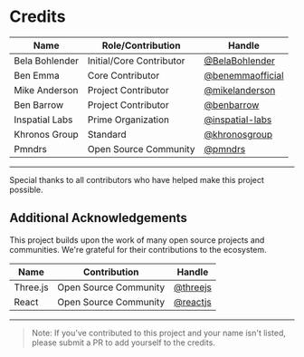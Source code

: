 # Credits

| Name           | Role/Contribution        | Handle                                               |
| -------------- | ------------------------ | ---------------------------------------------------- |
| Bela Bohlender | Initial/Core Contributor | [@BelaBohlender](https://x.com/BelaBohlender)        |
| Ben Emma       | Core Contributor         | [@benemmaofficial](https://x.com/benemmaofficial)    |
| Mike Anderson  | Project Contributor      | [@mikelanderson](https://x.com/BIGManderson)         |
| Ben Barrow     | Project Contributor      | [@benbarrow](https://github.com/benbarrow)           |
| Inspatial Labs | Prime Organization       | [@inspatial-labs](https://github.com/inspatial-labs) |
| Khronos Group  | Standard                 | [@khronosgroup](https://github.com/khronosgroup)     |
| Pmndrs         | Open Source Community    | [@pmndrs](https://github.com/pmndrs)                 |

---

Special thanks to all contributors who have helped make this project possible.

## Additional Acknowledgements

This project builds upon the work of many open source projects and communities. We're grateful for their contributions to the ecosystem.

| Name     | Contribution          | Handle                                 |
| -------- | --------------------- | -------------------------------------- |
| Three.js | Open Source Community | [@threejs](https://github.com/threejs) |
| React    | Open Source Community | [@reactjs](https://github.com/reactjs) |

---

> Note: If you've contributed to this project and your name isn't listed, please submit a PR to add yourself to the credits.

